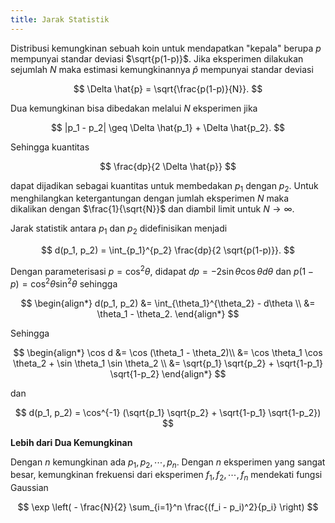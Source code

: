 ```yaml
---
title: Jarak Statistik
---
```


Distribusi kemungkinan sebuah koin untuk mendapatkan "kepala" berupa $p$ mempunyai standar deviasi $\sqrt{p(1-p)}$. Jika eksperimen dilakukan 
sejumlah $N$ maka estimasi kemungkinannya $\hat{p}$ mempunyai standar deviasi

$$
\Delta \hat{p} = \sqrt{\frac{p(1-p)}{N}}.
$$

Dua kemungkinan bisa dibedakan melalui $N$ eksperimen jika 

$$
|p_1 - p_2| \geq \Delta \hat{p_1} + \Delta \hat{p_2}.
$$

Sehingga kuantitas 

$$
\frac{dp}{2 \Delta \hat{p}}
$$

dapat dijadikan sebagai kuantitas untuk membedakan $p_1$ dengan $p_2$. Untuk menghilangkan ketergantungan dengan jumlah eksperimen $N$ 
maka dikalikan dengan $\frac{1}{\sqrt{N}}$ dan diambil limit untuk $N \rightarrow \infty$. 

Jarak statistik antara $p_1$ dan $p_2$ didefinisikan menjadi

$$
d(p_1, p_2) = \int_{p_1}^{p_2} \frac{dp}{2 \sqrt{p(1-p)}}.
$$

Dengan parameterisasi $p = \cos^2 \theta$, didapat $dp = -2 \sin \theta \cos \theta d\theta$ dan $p(1-p) = \cos^2 \theta \sin^2 \theta$ sehingga 

$$
\begin{align*}
d(p_1, p_2) &= \int_{\theta_1}^{\theta_2} - d\theta \\
&= \theta_1 - \theta_2.
\end{align*}
$$

Sehingga 

$$
\begin{align*}
\cos d &= \cos (\theta_1 - \theta_2)\\
&= \cos \theta_1 \cos \theta_2 + \sin \theta_1 \sin \theta_2 \\
&= \sqrt{p_1} \sqrt{p_2} + \sqrt{1-p_1} \sqrt{1-p_2}
\end{align*}
$$

dan 

$$
d(p_1, p_2) = \cos^{-1} (\sqrt{p_1} \sqrt{p_2} + \sqrt{1-p_1} \sqrt{1-p_2})
$$

<b>Lebih dari Dua Kemungkinan</b>

Dengan $n$ kemungkinan ada $p_1, p_2, \cdots, p_n$. Dengan $n$ eksperimen yang sangat besar, kemungkinan frekuensi dari eksperimen $f_1, f_2, \cdots, f_n$ mendekati fungsi Gaussian

$$
\exp \left( - \frac{N}{2} \sum_{i=1}^n \frac{(f_i - p_i)^2}{p_i} \right)
$$

